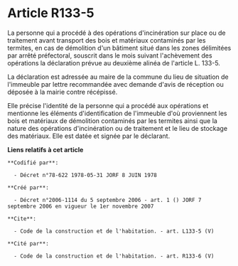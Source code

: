 # Article R133-5

La personne qui a procédé à des opérations d'incinération sur place ou de traitement avant transport des bois et matériaux
contaminés par les termites, en cas de démolition d'un bâtiment situé dans les zones délimitées par arrêté préfectoral,
souscrit dans le mois suivant l'achèvement des opérations la déclaration prévue au deuxième alinéa de l'article L. 133-5. 

La déclaration est adressée au maire de la commune du lieu de situation de l'immeuble par lettre recommandée avec demande
d'avis de réception ou déposée à la mairie contre récépissé. 

Elle précise l'identité de la personne qui a procédé aux opérations et mentionne les éléments d'identification de l'immeuble
d'où proviennent les bois et matériaux de démolition contaminés par les termites ainsi que la nature des opérations
d'incinération ou de traitement et le lieu de stockage des matériaux. Elle est datée et signée par le déclarant.

**Liens relatifs à cet article**

	**Codifié par**:

	  - Décret n°78-622 1978-05-31 JORF 8 JUIN 1978

	**Créé par**:

	  - Décret n°2006-1114 du 5 septembre 2006 - art. 1 () JORF 7 septembre 2006 en vigueur le 1er novembre 2007

	**Cite**:

	  - Code de la construction et de l'habitation. - art. L133-5 (V)

	**Cité par**:

	  - Code de la construction et de l'habitation. - art. R133-6 (V)
